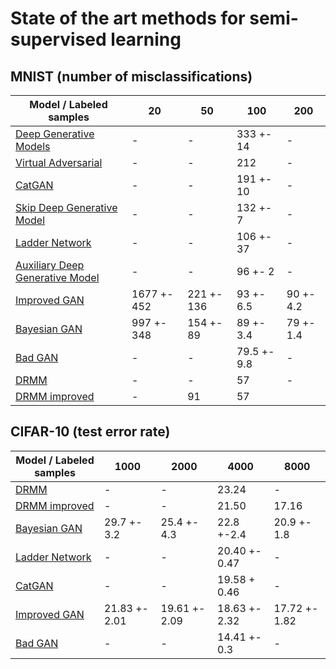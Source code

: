 # State of the art methods for semi-supervised learning

## MNIST (number of misclassifications)
| Model / Labeled samples | 20 | 50 | 100 | 200 |
|---|---|---|---|---|
| [Deep Generative Models](https://arxiv.org/abs/1406.5298) | - | - | 333 +- 14 | - |
| [Virtual Adversarial](https://arxiv.org/abs/1507.00677) | - | - | 212 | - |
| [CatGAN](https://arxiv.org/abs/1511.06390) | - | - | 191 +- 10 | - |
| [Skip Deep Generative Model](https://arxiv.org/abs/1602.05473) | - | - | 132 +- 7 | - | 
| [Ladder Network](https://arxiv.org/abs/1507.02672) | - | - | 106 +- 37 | - |
| [Auxiliary Deep Generative Model](https://arxiv.org/abs/1602.05473) | - | - | 96 +- 2| - |
| [Improved GAN](https://arxiv.org/abs/1606.03498) | 1677 +- 452 | 221 +- 136 | 93 +- 6.5 | 90 +- 4.2 |
| [Bayesian GAN](https://arxiv.org/abs/1705.09558) | 997 +- 348 | 154 +- 89 | 89 +- 3.4 | 79 +- 1.4|
| [Bad GAN](https://arxiv.org/abs/1705.09783) | - | - | 79.5 +- 9.8 | - |
| [DRMM](https://arxiv.org/abs/1612.01936) | - | - | 57 | - | 
| [DRMM improved](https://arxiv.org/abs/1612.01942) | - | 91 |  57 |  |

## CIFAR-10 (test error rate)
| Model / Labeled samples | 1000 | 2000 | 4000 | 8000
|---|---|---|---|---|
| [DRMM](https://arxiv.org/abs/1612.01936) | - | - | 23.24 | - |
| [DRMM improved](https://arxiv.org/abs/1612.01942) | - | - |  21.50 | 17.16 |
| [Bayesian GAN](https://arxiv.org/abs/1705.09558) | 29.7 +- 3.2 | 25.4 +- 4.3 | 22.8 +-2.4 | 20.9 +- 1.8 |
| [Ladder Network](https://arxiv.org/abs/1507.02672) | - | - | 20.40 +- 0.47 | - |
| [CatGAN](https://arxiv.org/abs/1511.06390) | - | - | 19.58 + 0.46 | - |
| [Improved GAN](https://arxiv.org/abs/1606.03498) | 21.83 +- 2.01 | 19.61 +- 2.09 | 18.63 +- 2.32 | 17.72 +- 1.82 |
| [Bad GAN](https://arxiv.org/abs/1705.09783) | - | - | 14.41 +- 0.3 | - |

